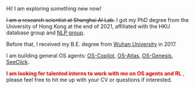 Hi! I am exploring something new now! 

<del>I am a research scientist at Shanghai AI Lab.</del> I got my PhD degree from the University of Hong Kong
at the end of 2021, affiliated with the HKU database group and [NLP group](https://nlp.cs.hku.hk/). 
<!-- I am advised by Prof. [Ben Kao](https://www.cs.hku.hk/people/academic-staff/kao). -->
<!-- I am also working closely with [Lingpeng Kong](https://ikekonglp.github.io/index.html).  -->
Before that, I received my B.E. degree from [Wuhan University](https://www.whu.edu.cn/en/) in 2017. 
<!-- Throughout my graduate studies, I had great internships in Tencent AI Lab and Huawei Noah's Ark Lab. -->

I am building general OS agents: [OS-Copilot](https://os-copilot.github.io/), [OS-Atlas](https://osatlas.github.io/), [OS-Genesis](https://qiushisun.github.io/OS-Genesis-Home/), [SeeClick](https://osatlas.github.io/).
<!-- My research centers around large language models (LLMs) with a special focus on building the next generation of natural language interfaces that can interact with and learn from real-world environments. You can find a prototype of my ambitious goal at [OS-Copilot](https://os-copilot.github.io/) and a series of related work:  -->


<span style="color:red">**I am looking for talented interns to work with me on OS agents and RL**</span> , please feel free to hit me up with your CV or questions if interested.